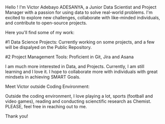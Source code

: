 Hello ! I'm Victor Adebayo ADESANYA, a Junior Data Scientist and Project Manager with a passion for using data to solve real-world problems. I'm excited to explore new challenges, collaborate with like-minded individuals, and contribute to open-source projects.

Here you'll find some of my work:

#1 Data Science Projects: Currently working on some projects, and a few will be dispalyed on the Public Repository.

#2 Project Management Tools: Proficient in Git, Jira and Asana

I am much more interested in Data, and Projects. Currently, I am still learning and I love it. I hope to collaborate more with individuals with great mindsets in achieving SMART Goals. 

Meet Victor outside Coding Environment:

Outside the coding environment, I love playing a lot, sports (football and video games), reading and conducting scienctific research as Chemist. PLEASE, feel free in reaching out to me. 

Thank you!

<!---
Bayovic1/Bayovic1 is a ✨ special ✨ repository because its `README.md` (this file) appears on your GitHub profile.
You can click the Preview link to take a look at your changes.
--->
